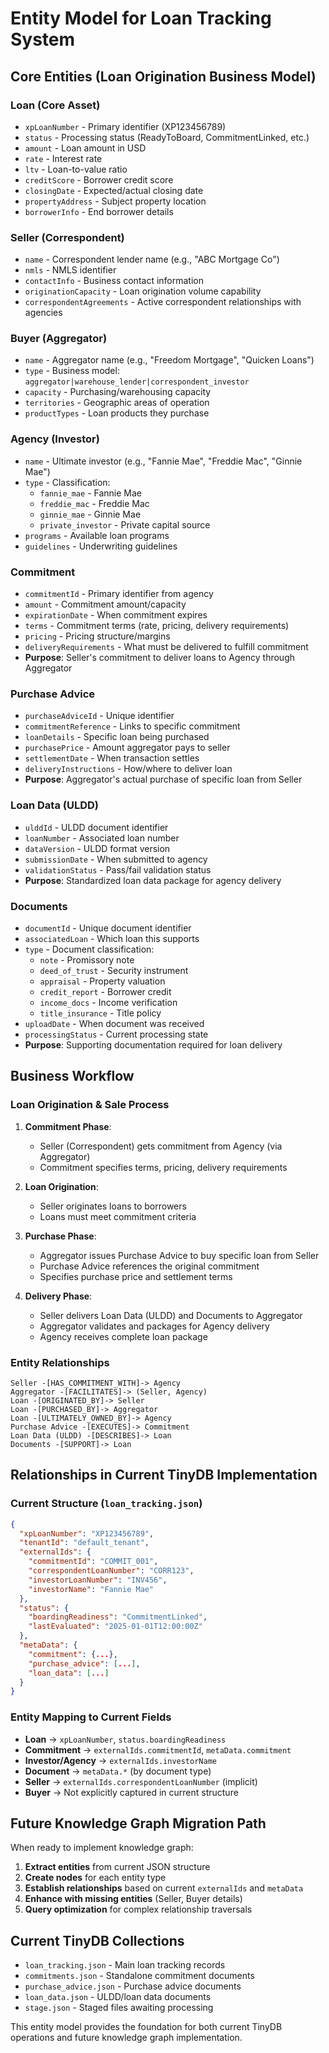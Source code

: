 # Entity Model for Loan Tracking System

## Core Entities (Loan Origination Business Model)

### **Loan** (Core Asset)
- `xpLoanNumber` - Primary identifier (XP123456789)
- `status` - Processing status (ReadyToBoard, CommitmentLinked, etc.)
- `amount` - Loan amount in USD
- `rate` - Interest rate
- `ltv` - Loan-to-value ratio
- `creditScore` - Borrower credit score
- `closingDate` - Expected/actual closing date
- `propertyAddress` - Subject property location
- `borrowerInfo` - End borrower details

### **Seller (Correspondent)**
- `name` - Correspondent lender name (e.g., "ABC Mortgage Co")
- `nmls` - NMLS identifier
- `contactInfo` - Business contact information
- `originationCapacity` - Loan origination volume capability
- `correspondentAgreements` - Active correspondent relationships with agencies

### **Buyer (Aggregator)**
- `name` - Aggregator name (e.g., "Freedom Mortgage", "Quicken Loans")
- `type` - Business model: `aggregator|warehouse_lender|correspondent_investor`
- `capacity` - Purchasing/warehousing capacity
- `territories` - Geographic areas of operation
- `productTypes` - Loan products they purchase

### **Agency (Investor)**
- `name` - Ultimate investor (e.g., "Fannie Mae", "Freddie Mac", "Ginnie Mae")
- `type` - Classification:
  - `fannie_mae` - Fannie Mae
  - `freddie_mac` - Freddie Mac  
  - `ginnie_mae` - Ginnie Mae
  - `private_investor` - Private capital source
- `programs` - Available loan programs
- `guidelines` - Underwriting guidelines

### **Commitment**
- `commitmentId` - Primary identifier from agency
- `amount` - Commitment amount/capacity
- `expirationDate` - When commitment expires  
- `terms` - Commitment terms (rate, pricing, delivery requirements)
- `pricing` - Pricing structure/margins
- `deliveryRequirements` - What must be delivered to fulfill commitment
- **Purpose**: Seller's commitment to deliver loans to Agency through Aggregator

### **Purchase Advice**  
- `purchaseAdviceId` - Unique identifier
- `commitmentReference` - Links to specific commitment
- `loanDetails` - Specific loan being purchased
- `purchasePrice` - Amount aggregator pays to seller
- `settlementDate` - When transaction settles
- `deliveryInstructions` - How/where to deliver loan
- **Purpose**: Aggregator's actual purchase of specific loan from Seller

### **Loan Data (ULDD)**
- `ulddId` - ULDD document identifier  
- `loanNumber` - Associated loan number
- `dataVersion` - ULDD format version
- `submissionDate` - When submitted to agency
- `validationStatus` - Pass/fail validation status
- **Purpose**: Standardized loan data package for agency delivery

### **Documents**
- `documentId` - Unique document identifier
- `associatedLoan` - Which loan this supports
- `type` - Document classification:
  - `note` - Promissory note
  - `deed_of_trust` - Security instrument
  - `appraisal` - Property valuation
  - `credit_report` - Borrower credit
  - `income_docs` - Income verification
  - `title_insurance` - Title policy
- `uploadDate` - When document was received
- `processingStatus` - Current processing state
- **Purpose**: Supporting documentation required for loan delivery

## Business Workflow

### **Loan Origination & Sale Process**
1. **Commitment Phase**: 
   - Seller (Correspondent) gets commitment from Agency (via Aggregator)
   - Commitment specifies terms, pricing, delivery requirements
   
2. **Loan Origination**:
   - Seller originates loans to borrowers
   - Loans must meet commitment criteria
   
3. **Purchase Phase**:
   - Aggregator issues Purchase Advice to buy specific loan from Seller
   - Purchase Advice references the original commitment
   - Specifies purchase price and settlement terms
   
4. **Delivery Phase**:
   - Seller delivers Loan Data (ULDD) and Documents to Aggregator
   - Aggregator validates and packages for Agency delivery
   - Agency receives complete loan package

### **Entity Relationships**
```
Seller -[HAS_COMMITMENT_WITH]-> Agency
Aggregator -[FACILITATES]-> (Seller, Agency)
Loan -[ORIGINATED_BY]-> Seller
Loan -[PURCHASED_BY]-> Aggregator  
Loan -[ULTIMATELY_OWNED_BY]-> Agency
Purchase Advice -[EXECUTES]-> Commitment
Loan Data (ULDD) -[DESCRIBES]-> Loan
Documents -[SUPPORT]-> Loan
```

## Relationships in Current TinyDB Implementation

### **Current Structure (`loan_tracking.json`)**
```json
{
  "xpLoanNumber": "XP123456789",
  "tenantId": "default_tenant",
  "externalIds": {
    "commitmentId": "COMMIT_001",
    "correspondentLoanNumber": "CORR123",
    "investorLoanNumber": "INV456",
    "investorName": "Fannie Mae"
  },
  "status": {
    "boardingReadiness": "CommitmentLinked",
    "lastEvaluated": "2025-01-01T12:00:00Z"
  },
  "metaData": {
    "commitment": {...},
    "purchase_advice": [...],
    "loan_data": [...]
  }
}
```

### **Entity Mapping to Current Fields**
- **Loan** → `xpLoanNumber`, `status.boardingReadiness`
- **Commitment** → `externalIds.commitmentId`, `metaData.commitment`
- **Investor/Agency** → `externalIds.investorName`
- **Document** → `metaData.*` (by document type)
- **Seller** → `externalIds.correspondentLoanNumber` (implicit)
- **Buyer** → Not explicitly captured in current structure

## Future Knowledge Graph Migration Path

When ready to implement knowledge graph:

1. **Extract entities** from current JSON structure
2. **Create nodes** for each entity type
3. **Establish relationships** based on current `externalIds` and `metaData`
4. **Enhance with missing entities** (Seller, Buyer details)
5. **Query optimization** for complex relationship traversals

## Current TinyDB Collections
- `loan_tracking.json` - Main loan tracking records
- `commitments.json` - Standalone commitment documents  
- `purchase_advice.json` - Purchase advice documents
- `loan_data.json` - ULDD/loan data documents
- `stage.json` - Staged files awaiting processing

This entity model provides the foundation for both current TinyDB operations and future knowledge graph implementation.